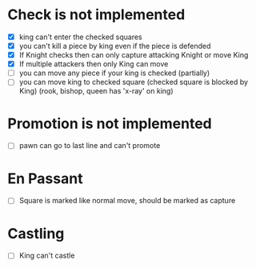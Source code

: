 # Check is not implemented

- [x] king can't enter the checked squares
- [x] you can't kill a piece by king even if the piece is defended
- [x] If Knight checks then can only capture attacking Knight or move King
- [x] If multiple attackers then only King can move
- [ ] you can move any piece if your king is checked (partially)
- [ ] you can move king to checked square (checked square is blocked by King) (rook, bishop, queen has 'x-ray' on king)

# Promotion is not implemented

- [ ] pawn can go to last line and can't promote

# En Passant

- [ ] Square is marked like normal move, should be marked as capture

# Castling
- [ ] King can't castle
